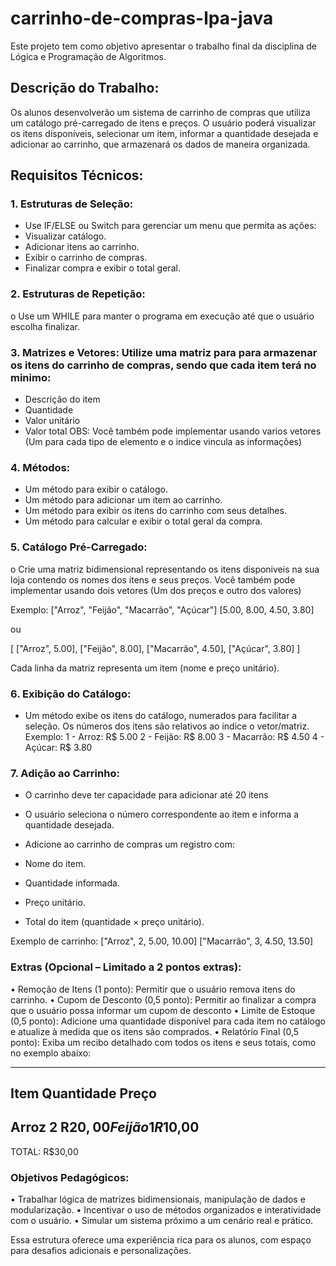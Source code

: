 # carrinho-de-compras-lpa-java
Este projeto tem como objetivo apresentar o trabalho final da disciplina de Lógica e Programação de Algoritmos.

## Descrição do Trabalho:

Os alunos desenvolverão um sistema de carrinho de compras que utiliza um catálogo pré-carregado de itens e preços. O usuário poderá visualizar os itens disponíveis, selecionar um item, informar a quantidade desejada e adicionar ao carrinho, que armazenará os dados de maneira organizada.

## Requisitos Técnicos:

### 1. Estruturas de Seleção:

  - Use IF/ELSE ou Switch para gerenciar um menu que permita as ações:
  - Visualizar catálogo.
  - Adicionar itens ao carrinho.
  - Exibir o carrinho de compras.
  - Finalizar compra e exibir o total geral.

### 2. Estruturas de Repetição:
o Use um WHILE para manter o programa em execução até que o usuário escolha
finalizar.

### 3. Matrizes e Vetores: Utilize uma matriz para para armazenar os itens do carrinho de compras, sendo que cada item terá no minimo:
  - Descrição do item
  - Quantidade
  - Valor unitário
  - Valor total
OBS: Você também pode implementar usando varios vetores (Um para cada tipo de
elemento e o indice vincula as informações)

### 4. Métodos:
  - Um método para exibir o catálogo.
  - Um método para adicionar um item ao carrinho.
  - Um método para exibir os itens do carrinho com seus detalhes.
  - Um método para calcular e exibir o total geral da compra.

### 5. Catálogo Pré-Carregado:
o Crie uma matriz bidimensional representando os itens disponiveis na sua loja
contendo os nomes dos itens e seus preços. Você também pode implementar
usando dois vetores (Um dos preços e outro dos valores)

Exemplo:
["Arroz", "Feijão", "Macarrão", "Açúcar"]
[5.00, 8.00, 4.50, 3.80]

ou

[
["Arroz", 5.00],
["Feijão", 8.00],
["Macarrão", 4.50],
["Açúcar", 3.80]
]

Cada linha da matriz representa um item (nome e preço unitário).

### 6. Exibição do Catálogo:
- Um método exibe os itens do catálogo, numerados para facilitar a seleção. Os
números dos itens são relativos ao indice o vetor/matriz.
Exemplo:
1 - Arroz: R$ 5.00
2 - Feijão: R$ 8.00
3 - Macarrão: R$ 4.50
4 - Açúcar: R$ 3.80

### 7. Adição ao Carrinho:
- O carrinho deve ter capacidade para adicionar até 20 itens
- O usuário seleciona o número correspondente ao item e informa a quantidade desejada.
- Adicione ao carrinho de compras um registro com:

- Nome do item.
- Quantidade informada.
- Preço unitário.
- Total do item (quantidade × preço unitário).

Exemplo de carrinho:
["Arroz", 2, 5.00, 10.00]
["Macarrão", 3, 4.50, 13.50]

### Extras (Opcional – Limitado a 2 pontos extras):

• Remoção de Itens (1 ponto): Permitir que o usuário remova itens do carrinho.
• Cupom de Desconto (0,5 ponto): Permitir ao finalizar a compra que o usuário possa informar um cupom de desconto
• Limite de Estoque (0,5 ponto): Adicione uma quantidade disponível para cada item no catálogo e atualize à medida que os itens são comprados.
• Relatório Final (0,5 ponto): Exiba um recibo detalhado com todos os itens e seus totais,
como no exemplo abaixo:

------------------------------
Item        Quantidade  Preço
------------------------------
Arroz       2         R$20,00
Feijão      1         R$10,00
------------------------------
TOTAL:                R$30,00

### Objetivos Pedagógicos:

• Trabalhar lógica de matrizes bidimensionais, manipulação de dados e modularização.
• Incentivar o uso de métodos organizados e interatividade com o usuário.
• Simular um sistema próximo a um cenário real e prático.

Essa estrutura oferece uma experiência rica para os alunos, com espaço para desafios adicionais e personalizações.
